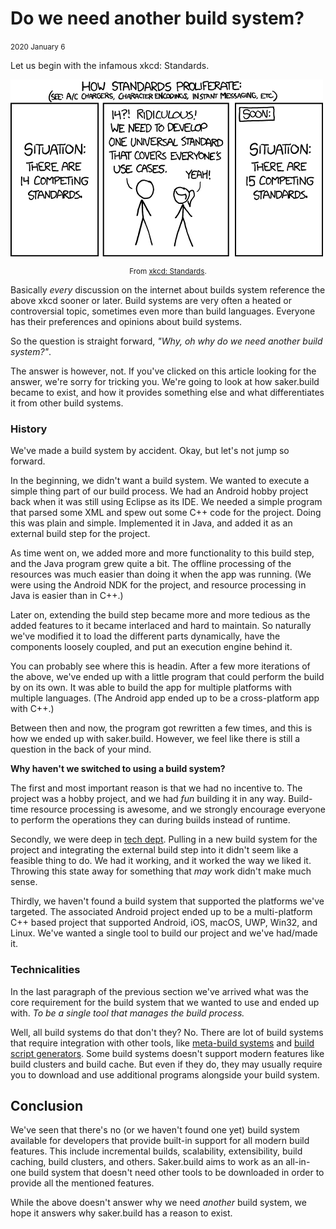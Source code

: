 # Do we need another build system?

<small>2020 January 6</small>

Let us begin with the infamous xkcd: Standards.

![Standards](res/xkcd_standards.png "Fortunately, the charging one has been solved now that we've all standardized on mini-USB. Or is it micro-USB? Shit.")

<small style="text-align: center;">

From [xkcd: Standards](https://xkcd.com/927/).

</small>

Basically *every* discussion on the internet about builds system reference the above xkcd sooner or later. Build systems are very often a heated or controversial topic, sometimes even more than build languages. Everyone has their preferences and opinions about build systems.

So the question is straight forward, *"Why, oh why do we need another build system?"*. 

The answer is however, not. If you've clicked on this article looking for the answer, we're sorry for tricking you. We're going to look at how saker.build became to exist, and how it provides something else and what differentiates it from other build systems.

### History

We've made a build system by accident. Okay, but let's not jump so forward.

In the beginning, we didn't want a build system. We wanted to execute a simple thing part of our build process. We had an Android hobby project back when it was still using Eclipse as its IDE. We needed a simple program that parsed some XML and spew out some C++ code for the project. Doing this was plain and simple. Implemented it in Java, and added it as an external build step for the project.

As time went on, we added more and more functionality to this build step, and the Java program grew quite a bit. The offline processing of the resources was much easier than doing it when the app was running. (We were using the Android NDK for the project, and resource processing in Java is easier than in C++.)

Later on, extending the build step became more and more tedious as the added features to it became interlaced and hard to maintain. So naturally we've modified it to load the different parts dynamically, have the components loosely coupled, and put an execution engine behind it. 

You can probably see where this is headin. After a few more iterations of the above, we've ended up with a little program that could perform the build by on its own. It was able to build the app for multiple platforms with multiple languages. (The Android app ended up to be a cross-platform app with C++.)

Between then and now, the program got rewritten a few times, and this is how we ended up with saker.build. However, we feel like there is still a question in the back of your mind.

**Why haven't we switched to using a build system?**

The first and most important reason is that we had no incentive to. The project was a hobby project, and we had *fun* building it in any way. Build-time resource processing is awesome, and we strongly encourage everyone to perform the operations they can during builds instead of runtime.

Secondly, we were deep in [tech dept](https://en.wikipedia.org/wiki/Technical_debt). Pulling in a new build system for the project and integrating the external build step into it didn't seem like a feasible thing to do. We had it working, and it worked the way we liked it. Throwing this state away for something that *may* work didn't make much sense.

Thirdly, we haven't found a build system that supported the platforms we've targeted. The associated Android project ended up to be a multi-platform C++ based project that supported Android, iOS, macOS, UWP, Win32, and Linux. We've wanted a single tool to build our project and we've had/made it.

### Technicalities

In the last paragraph of the previous section we've arrived what was the core requirement for the build system that we wanted to use and ended up with. *To be a single tool that manages the build process.*

Well, all build systems do that don't they? No. There are lot of build systems that require integration with other tools, like [meta-build systems](https://en.wikipedia.org/wiki/List_of_build_automation_software#Meta-build) and [build script generators](https://en.wikipedia.org/wiki/List_of_build_automation_software#Build_script_generation). Some build systems doesn't support modern features like build clusters and build cache. But even if they do, they may usually require you to download and use additional programs alongside your build system.

## Conclusion

We've seen that there's no (or we haven't found one yet) build system available for developers that provide built-in support for all modern build features. This include incremental builds, scalability, extensibility, build caching, build clusters, and others. Saker.build aims to work as an all-in-one build system that doesn't need other tools to be downloaded in order to provide all the mentioned features.

While the above doesn't answer why we need *another* build system, we hope it answers why saker.build has a reason to exist.
